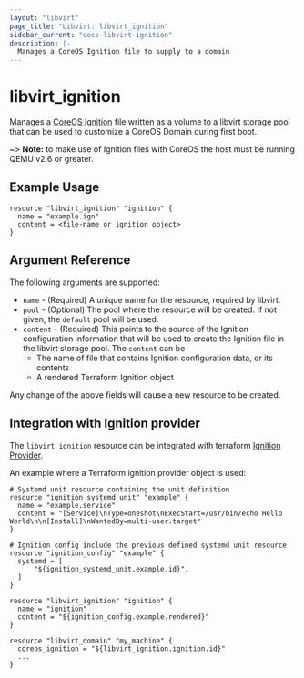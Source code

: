```yaml
---
layout: "libvirt"
page_title: "Libvirt: libvirt_ignition"
sidebar_current: "docs-libvirt-ignition"
description: |-
  Manages a CoreOS Ignition file to supply to a domain
---
```


# libvirt\_ignition

Manages a [CoreOS Ignition](https://coreos.com/ignition/docs/latest/supported-platforms.html)
file written as a volume to a libvirt storage pool that can be used to customize
a CoreOS Domain during first boot.

~> **Note:** to make use of Ignition files with CoreOS the host must be running QEMU v2.6 or greater.

## Example Usage

```hcl
resource "libvirt_ignition" "ignition" {
  name = "example.ign"
  content = <file-name or ignition object>
}

```

## Argument Reference

The following arguments are supported:

* `name` - (Required) A unique name for the resource, required by libvirt.
* `pool` - (Optional) The pool where the resource will be created.
  If not given, the `default` pool will be used.
* `content` - (Required) This points to the source of the Ignition configuration
  information that will be used to create the Ignition file in the libvirt
  storage pool.  The `content` can be
  * The name of file that contains Ignition configuration data, or its contents
  * A rendered Terraform Ignition object

Any change of the above fields will cause a new resource to be created.

## Integration with Ignition provider

The `libvirt_ignition` resource can be integrated with terraform
[Ignition Provider](/docs/providers/ignition/index.html).

An example where a Terraform ignition provider object is used:

```hcl
# Systemd unit resource containing the unit definition
resource "ignition_systemd_unit" "example" {
  name = "example.service"
  content = "[Service]\nType=oneshot\nExecStart=/usr/bin/echo Hello World\n\n[Install]\nWantedBy=multi-user.target"
}

# Ignition config include the previous defined systemd unit resource
resource "ignition_config" "example" {
  systemd = [
      "${ignition_systemd_unit.example.id}",
  ]
}

resource "libvirt_ignition" "ignition" {
  name = "ignition"
  content = "${ignition_config.example.rendered}"
}

resource "libvirt_domain" "my_machine" {
  coreos_ignition = "${libvirt_ignition.ignition.id}"
  ...
}
```
